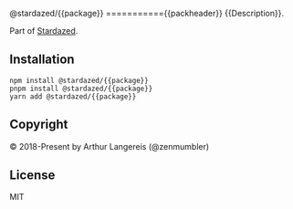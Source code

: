 @stardazed/{{package}}
==========={{packheader}}
{{Description}}.

Part of [Stardazed](https://github.com/stardazed/stardazed).

Installation
------------
```
npm install @stardazed/{{package}}
pnpm install @stardazed/{{package}}
yarn add @stardazed/{{package}}
```

Copyright
---------
© 2018-Present by Arthur Langereis (@zenmumbler)

License
-------
MIT
